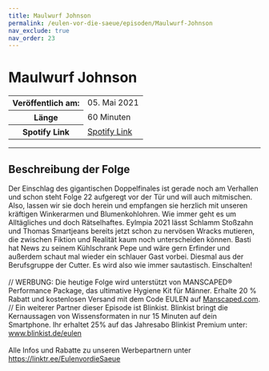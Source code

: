 ```yaml
---
title: Maulwurf Johnson
permalink: /eulen-vor-die-saeue/episoden/Maulwurf-Johnson
nav_exclude: true
nav_order: 23
---
```


# Maulwurf Johnson
<table class="resp-table dcf-table dcf-table-responsive dcf-table-bordered dcf-table-striped dcf-w-100%">
                    <tbody>
                        <tr>
                            <th scope="row">Veröffentlich am:</th>
                            <td data-label="Veröffentlich am:">05. Mai 2021</td>
                        </tr>
                        <tr>
                            <th scope="row">Länge </th>
                            <td data-label="Länge ">60 Minuten</td>
                        </tr><tr>
                                <th scope="row">Spotify Link</th>
                                <td data-label="Spotify Link"><a href="https://open.spotify.com/episode/3KEo2JKFC75bM18sDui5iA">Spotify Link</a></td>
                            </tr></tbody>
                </table>

***

## Beschreibung der Folge

<div>
Der Einschlag des gigantischen Doppelfinales ist gerade noch am Verhallen und schon steht Folge 22 aufgeregt vor der Tür und will auch mitmischen. Also, lassen wir sie doch herein und empfangen sie herzlich mit unseren kräftigen Winkerarmen und Blumenkohlohren. Wie immer geht es um Alltägliches und doch Rätselhaftes. Eylmpia 2021 lässt Schlamm Stoßzahn und Thomas Smartjeans bereits jetzt schon zu nervösen Wracks mutieren, die zwischen Fiktion und Realität kaum noch unterscheiden können. Basti hat News zu seinem Kühlschrank Pepe und wäre gern Erfinder und außerdem schaut mal wieder ein schlauer Gast vorbei. Diesmal aus der Berufsgruppe der Cutter. Es wird also wie immer sautastisch. Einschalten! <br>  <br> // WERBUNG: Die heutige Folge wird unterstützt von MANSCAPED® Performance Package, das ultimative Hygiene Kit für Männer. Erhalte 20 % Rabatt und kostenlosen Versand mit dem Code EULEN auf <a href="Manscaped.com">Manscaped.com</a>. // Ein weiterer Partner dieser Episode ist Blinkist. Blinkist bringt die Kernaussagen von Wissensformaten in nur 15 Minuten auf dein Smartphone. Ihr erhaltet 25% auf das Jahresabo Blinkist Premium unter: <a href="www.blinkist.de/eulen">www.blinkist.de/eulen</a> <br>  <br> Alle Infos und Rabatte zu unseren Werbepartnern unter <a href="https://linktr.ee/EulenvordieSaeue">https://linktr.ee/EulenvordieSaeue</a>  
</div>

